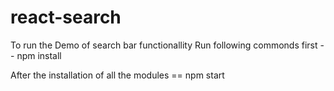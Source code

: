 # react-search


To run the Demo of search bar functionallity
Run following commonds first
-- npm install

After the installation of all the modules 
== npm start
